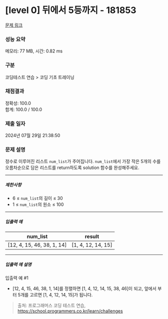# [level 0] 뒤에서 5등까지 - 181853 

[문제 링크](https://school.programmers.co.kr/learn/courses/30/lessons/181853) 

### 성능 요약

메모리: 77 MB, 시간: 0.82 ms

### 구분

코딩테스트 연습 > 코딩 기초 트레이닝

### 채점결과

정확성: 100.0<br/>합계: 100.0 / 100.0

### 제출 일자

2024년 07월 29일 21:38:50

### 문제 설명

<p>정수로 이루어진 리스트 <code>num_list</code>가 주어집니다. <code>num_list</code>에서 가장 작은 5개의 수를 오름차순으로 담은 리스트를 return하도록 solution 함수를 완성해주세요.</p>

<hr>

<h5>제한사항</h5>

<ul>
<li>6 ≤ <code>num_list</code>의 길이 ≤ 30</li>
<li>1 ≤ <code>num_list</code>의 원소 ≤ 100</li>
</ul>

<hr>

<h5>입출력 예</h5>
<table class="table">
        <thead><tr>
<th>num_list</th>
<th>result</th>
</tr>
</thead>
        <tbody><tr>
<td>[12, 4, 15, 46, 38, 1, 14]</td>
<td>[1, 4, 12, 14, 15]</td>
</tr>
</tbody>
      </table>
<hr>

<h5>입출력 예 설명</h5>

<p>입출력 예 #1</p>

<ul>
<li>[12, 4, 15, 46, 38, 1, 14]를 정렬하면 [1, 4, 12, 14, 15, 38, 46]이 되고, 앞에서 부터 5개를 고르면 [1, 4, 12, 14, 15]가 됩니다.</li>
</ul>


> 출처: 프로그래머스 코딩 테스트 연습, https://school.programmers.co.kr/learn/challenges